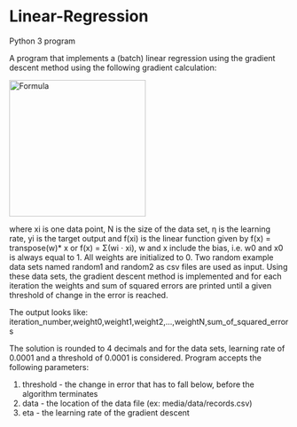 # Linear-Regression
Python 3 program

A program that implements a (batch) linear regression using the gradient descent method using the following gradient calculation:

<img width="246" alt="Formula" src="https://user-images.githubusercontent.com/56769691/116580015-98ae0d80-a930-11eb-9b8e-e979fc37e8f1.png">

where xi is one data point, N is the size of the data set, η is the learning rate, yi is the target output and f(xi) is the linear function given by f(x) = transpose(w)* x or f(x) = Σ(wi · xi), w and x include the bias, i.e. w0 and x0 is always equal to 1. All weights are initialized to 0. Two random example data sets  named random1 and random2 as csv files are used as input. Using these data sets, the gradient descent method is implemented and for each iteration the weights and sum of squared errors are printed until a given threshold of change in the error is reached.

The output looks like: 
iteration_number,weight0,weight1,weight2,...,weightN,sum_of_squared_errors

The solution is rounded to 4 decimals and for the data sets, learning rate of 0.0001 and a threshold of 0.0001 is considered. Program accepts the following parameters:

1. threshold - the change in error that has to fall below, before the algorithm terminates
2. data - the location of the data file (ex: media/data/records.csv)
3. eta - the learning rate of the gradient descent 

